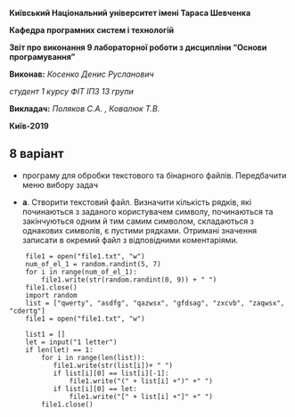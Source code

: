 **Київський Національний  університет імені Тараса Шевченка**

**Кафедра програмних систем і технологій**

**Звіт про виконання 9 лабораторної роботи  з дисципліни
“Основи програмування”**

**Виконав:** *Косенко Денис Русланович*

*студент 1 курсу ФІТ ІПЗ 13 групи*

**Викладач:**  *Поляков С.А. , Ковалюк Т.В.*

**Київ-2019**

## 8 варіант

- програму для обробки текстового та бінарного файлів. Передбачити меню вибору задач 

- **a**.	Створити текстовий файл. Визначити кількість рядків, які починаються з заданого користувачем символу, починаються та закінчуються одним й тим самим символом, складаються з однакових символів, є пустими рядками. Отримані значення записати в окремий файл з відповідними коментаріями.

```
    file1 = open("file1.txt", "w")
    num_of_el_1 = random.randint(5, 7)
    for i in range(num_of_el_1):
        file1.write(str(random.randint(0, 9)) + " ")
    file1.close()
    import random
    list = ["qwerty", "asdfg", "qazwsx", "gfdsag", "zxcvb", "zaqwsx", "cdertg"]
    file1 = open("file1.txt", "w")
    
    list1 = []
    let = input("1 letter")
    if len(let) == 1:
        for i in range(len(list)):
           file1.write(str(list[i])+ " ")
           if list[i][0] == list[i][-1]:
               file1.write("(" + list[i] +")" +" ")
           if list[i][0] == let:
               file1.write("[" + list[i] +"]" +" ")
        file1.close()
